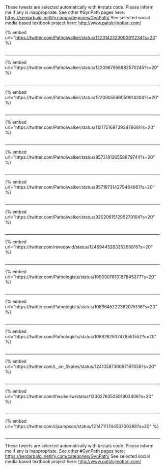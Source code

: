 

These tweets are selected automatically with #rstats code. Please inform me if any is inappropriate.
See other #GynPath pages here: https://serdarbalci.netlify.com/categories/GynPath/ 
See selected social media based textbook project here: http://www.patolojinotlari.com/

{% embed url="https://twitter.com/Patholwalker/status/1223142323090911234?s=20" %}<br>
<br>
<hr>
{% embed url="https://twitter.com/Patholwalker/status/1220967958882570245?s=20" %}<br>
<br>
<hr>
{% embed url="https://twitter.com/Patholwalker/status/1220605566050914304?s=20" %}<br>
<br>
<hr>
{% embed url="https://twitter.com/Patholwalker/status/1121751697393479681?s=20" %}<br>
<br>
<hr>
{% embed url="https://twitter.com/Patholwalker/status/957318126558879744?s=20" %}<br>
<br>
<hr>
{% embed url="https://twitter.com/Patholwalker/status/957197314279464961?s=20" %}<br>
<br>
<hr>
{% embed url="https://twitter.com/Patholwalker/status/920206151295279104?s=20" %}<br>
<br>
<hr>
{% embed url="https://twitter.com/revodavid/status/1246944526335266816?s=20" %}<br>
<br>
<hr>
{% embed url="https://twitter.com/Pathologists/status/1090007613167845377?s=20" %}<br>
<br>
<hr>
{% embed url="https://twitter.com/Pathologists/status/1089645222362075136?s=20" %}<br>
<br>
<hr>
{% embed url="https://twitter.com/Pathologists/status/1089282837478551552?s=20" %}<br>
<br>
<hr>
{% embed url="https://twitter.com/L_on_Skates/status/1241058730097197056?s=20" %}<br>
<br>
<hr>
{% embed url="https://twitter.com/lfwalkerlw/status/1230276350591803406?s=20" %}<br>
<br>
<hr>
{% embed url="https://twitter.com/djsampson/status/1214711174450700288?s=20" %}<br>
<br>
<hr>


These tweets are selected automatically with #rstats code. Please inform me if any is inappropriate.
See other #GynPath pages here: https://serdarbalci.netlify.com/categories/GynPath/ 
See selected social media based textbook project here: http://www.patolojinotlari.com/
